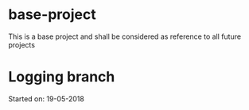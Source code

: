 # base-project
This is a base project and shall be considered as reference to all future projects

# Logging branch
Started on: 19-05-2018
